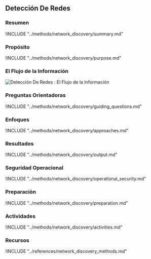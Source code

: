 ## Detección De Redes

### Resumen

!INCLUDE "../methods/network_discovery/summary.md"

### Propósito

!INCLUDE "../methods/network_discovery/purpose.md"

### El Flujo de la Información
![Detección De Redes : El Flujo de la Información](images/info_flows/network_discovery.svg)

### Preguntas Orientadoras

!INCLUDE "../methods/network_discovery/guiding_questions.md"

### Enfoques

!INCLUDE "../methods/network_discovery/approaches.md"

### Resultados
!INCLUDE "../methods/network_discovery/output.md"

### Seguridad Operacional
!INCLUDE "../methods/network_discovery/operational_security.md"

### Preparación
!INCLUDE "../methods/network_discovery/preparation.md"

### Actividades
!INCLUDE "../methods/network_discovery/activities.md"

### Recursos
<div class="greybox">
!INCLUDE "../references/network_discovery_methods.md"
</div>